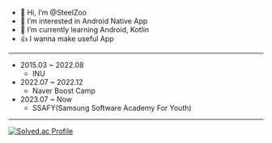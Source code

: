 - 👋 Hi, I’m @SteelZoo
- 👀 I’m interested in Android Native App
- 🌱 I’m currently learning Android, Kotlin
- 👍 I wanna make useful App

<hr>

- 2015.03 ~ 2022.08
  - INU
- 2022.07 ~ 2022.12
  - Naver Boost Camp
- 2023.07 ~ Now
  - SSAFY(Samsung Software Academy For Youth)

<hr>

[![Solved.ac Profile](http://mazassumnida.wtf/api/v2/generate_badge?boj=steelzoo)](https://solved.ac/steelzoo/)
